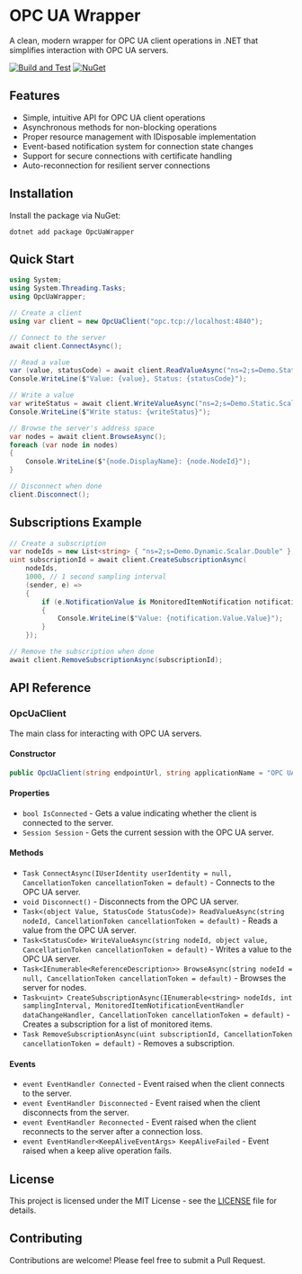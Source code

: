 # OPC UA Wrapper

A clean, modern wrapper for OPC UA client operations in .NET that simplifies interaction with OPC UA servers.

[![Build and Test](https://github.com/ActualAI/OPCUA-Wrapper/actions/workflows/build.yml/badge.svg)](https://github.com/ActualAI/OPCUA-Wrapper/actions/workflows/build.yml)
[![NuGet](https://img.shields.io/nuget/v/OpcUaWrapper.svg)](https://www.nuget.org/packages/OpcUaWrapper/)

## Features

- Simple, intuitive API for OPC UA client operations
- Asynchronous methods for non-blocking operations
- Proper resource management with IDisposable implementation
- Event-based notification system for connection state changes
- Support for secure connections with certificate handling
- Auto-reconnection for resilient server connections

## Installation

Install the package via NuGet:

```
dotnet add package OpcUaWrapper
```

## Quick Start

```csharp
using System;
using System.Threading.Tasks;
using OpcUaWrapper;

// Create a client
using var client = new OpcUaClient("opc.tcp://localhost:4840");

// Connect to the server
await client.ConnectAsync();

// Read a value
var (value, statusCode) = await client.ReadValueAsync("ns=2;s=Demo.Static.Scalar.Double");
Console.WriteLine($"Value: {value}, Status: {statusCode}");

// Write a value
var writeStatus = await client.WriteValueAsync("ns=2;s=Demo.Static.Scalar.Double", 42.0);
Console.WriteLine($"Write status: {writeStatus}");

// Browse the server's address space
var nodes = await client.BrowseAsync();
foreach (var node in nodes)
{
    Console.WriteLine($"{node.DisplayName}: {node.NodeId}");
}

// Disconnect when done
client.Disconnect();
```

## Subscriptions Example

```csharp
// Create a subscription
var nodeIds = new List<string> { "ns=2;s=Demo.Dynamic.Scalar.Double" };
uint subscriptionId = await client.CreateSubscriptionAsync(
    nodeIds,
    1000, // 1 second sampling interval
    (sender, e) =>
    {
        if (e.NotificationValue is MonitoredItemNotification notification)
        {
            Console.WriteLine($"Value: {notification.Value.Value}");
        }
    });

// Remove the subscription when done
await client.RemoveSubscriptionAsync(subscriptionId);
```

## API Reference

### OpcUaClient

The main class for interacting with OPC UA servers.

#### Constructor

```csharp
public OpcUaClient(string endpointUrl, string applicationName = "OPC UA Client", bool autoAcceptUntrustedCertificates = true)
```

#### Properties

- `bool IsConnected` - Gets a value indicating whether the client is connected to the server.
- `Session Session` - Gets the current session with the OPC UA server.

#### Methods

- `Task ConnectAsync(IUserIdentity userIdentity = null, CancellationToken cancellationToken = default)` - Connects to the OPC UA server.
- `void Disconnect()` - Disconnects from the OPC UA server.
- `Task<(object Value, StatusCode StatusCode)> ReadValueAsync(string nodeId, CancellationToken cancellationToken = default)` - Reads a value from the OPC UA server.
- `Task<StatusCode> WriteValueAsync(string nodeId, object value, CancellationToken cancellationToken = default)` - Writes a value to the OPC UA server.
- `Task<IEnumerable<ReferenceDescription>> BrowseAsync(string nodeId = null, CancellationToken cancellationToken = default)` - Browses the server for nodes.
- `Task<uint> CreateSubscriptionAsync(IEnumerable<string> nodeIds, int samplingInterval, MonitoredItemNotificationEventHandler dataChangeHandler, CancellationToken cancellationToken = default)` - Creates a subscription for a list of monitored items.
- `Task RemoveSubscriptionAsync(uint subscriptionId, CancellationToken cancellationToken = default)` - Removes a subscription.

#### Events

- `event EventHandler Connected` - Event raised when the client connects to the server.
- `event EventHandler Disconnected` - Event raised when the client disconnects from the server.
- `event EventHandler Reconnected` - Event raised when the client reconnects to the server after a connection loss.
- `event EventHandler<KeepAliveEventArgs> KeepAliveFailed` - Event raised when a keep alive operation fails.

## License

This project is licensed under the MIT License - see the [LICENSE](LICENSE) file for details.

## Contributing

Contributions are welcome! Please feel free to submit a Pull Request. 